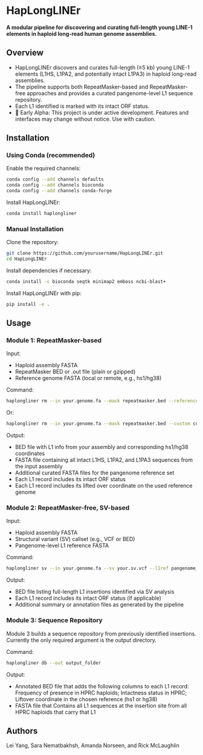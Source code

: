# HapLongLINEr

**A modular pipeline for discovering and curating full-length young LINE-1 elements in haploid long-read human genome assemblies.**


## Overview

- HapLongLINEr discovers and curates full-length (≥5 kb) young LINE-1 elements (L1HS, L1PA2, and potentially intact L1PA3) in haploid long-read assemblies.  
- The pipeline supports both RepeatMasker-based and RepeatMasker-free approaches and provides a curated pangenome-level L1 sequence repository.
- Each L1 identified is marked with its intact ORF status.
- 🚧 Early Alpha: This project is under active development. Features and interfaces may change without notice. Use with caution.


## Installation

### Using Conda (recommended)

Enable the required channels:
```bash
conda config --add channels defaults
conda config --add channels bioconda
conda config --add channels conda-forge
```

Install HapLongLINEr:
```bash
conda install haplongliner
```

### Manual Installation

Clone the repository:
```bash
git clone https://github.com/yourusername/HapLongLINEr.git
cd HapLongLINEr
```

Install dependencies if necessary:
```bash
conda install -c bioconda seqtk minimap2 emboss ncbi-blast+
```
Install HapLongLINEr with pip:
```bash
pip install -e .
```


## Usage

### Module 1: RepeatMasker-based

Input:
- Haploid assembly FASTA
- RepeatMasker BED or .out file (plain or gzipped)
- Reference genome FASTA (local or remote, e.g., hs1/hg38)

Command:
```bash
haplongliner rm --in your.genome.fa --mask repeatmasker.bed --reference hs1 --out output_dir
```
Or:
```bash
haplongliner rm --in your.genome.fa --mask repeatmasker.bed --custom custom_reference.fa.gz --out output_dir
```

Output:
- BED file with L1 info from your assembly and corresponding hs1/hg38 coordinates
- FASTA file containing all intact L1HS, L1PA2, and L1PA3 sequences from the input assembly
- Additional curated FASTA files for the pangenome reference set
- Each L1 record includes its intact ORF status
- Each L1 record includes its lifted over coordinate on the used reference genome

### Module 2: RepeatMasker-free, SV-based

Input:
- Haploid assembly FASTA
- Structural variant (SV) callset (e.g., VCF or BED)
- Pangenome-level L1 reference FASTA

Command:
```bash
haplongliner sv --in your.genome.fa --sv your.sv.vcf --l1ref pangenome_L1_reference.fa --out output_file.bed
```
Output:
- BED file listing full-length L1 insertions identified via SV analysis
- Each L1 record includes its intact ORF status (if applicable)
- Additional summary or annotation files as generated by the pipeline

### Module 3: Sequence Repository

Module 3 builds a sequence repository from previously identified insertions.
Currently the only required argument is the output directory.

Command:
```bash
haplongliner db --out output_folder
```

Output:
- Annotated BED file that adds the following columns to each L1 record: Frequency of presence in HPRC haploids; Intactness status in HPRC; Liftover coordinate in the chosen reference (hs1 or hg38)
- FASTA file that Contains all L1 sequences at the insertion site from all HPRC haploids that carry that L1


## Authors

Lei Yang, Sara Nematbakhsh, Amanda Norseen, and Rick McLaughlin
